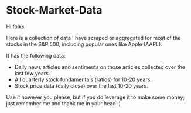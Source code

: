 # Stock-Market-Data
Hi folks,

Here is a collection of data I have scraped or aggregated for most of the stocks in the S&P 500, including popular ones like Apple (AAPL).

It has the following data:
- Daily news articles and sentiments on those articles collected over the last few years.
- All quarterly stock fundamentals (ratios) for 10-20 years.
- Stock price data (daily close) over the last 10-20 years.

Use it however you please, but if you do leverage it to make some money; just remember me and thank me in your head :)

